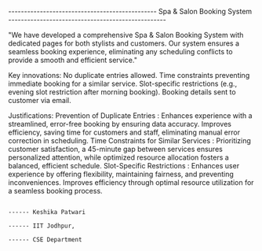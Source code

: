 ----------------------------------------------- Spa & Salon Booking System --------------------------------------------------

"We have developed a comprehensive Spa & Salon Booking System with dedicated pages for both stylists and customers. 
Our system ensures a seamless booking experience, eliminating any scheduling conflicts to provide a smooth and efficient service."


Key innovations:
No duplicate entries allowed.
Time constraints preventing immediate booking for a similar service.
Slot-specific restrictions (e.g., evening slot restriction after morning booking).
Booking details sent to customer via email.


Justifications:
Prevention of Duplicate Entries : Enhances experience with a streamlined, error-free booking by ensuring data accuracy. Improves efficiency, saving time for customers and staff, eliminating manual error correction in scheduling.
Time Constraints for Similar Services : Prioritizing customer satisfaction, a 45-minute gap between services ensures personalized attention, while optimized resource allocation fosters a balanced, efficient schedule.
Slot-Specific Restrictions : Enhances user experience by offering flexibility, maintaining fairness, and preventing inconveniences. Improves efficiency through optimal resource utilization for a seamless booking process.



                                                                                                                   ------ Keshika Patwari
                                                                                                                   ------ IIT Jodhpur,
                                                                                                                   ------ CSE Department
